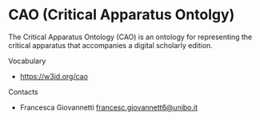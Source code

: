# CAO (Critical Apparatus Ontolgy)

The Critical Apparatus Ontology (CAO) is an ontology for representing the critical apparatus that accompanies a digital scholarly edition.

Vocabulary
- https://w3id.org/cao

Contacts
- Francesca Giovannetti francesc.giovannett6@unibo.it
